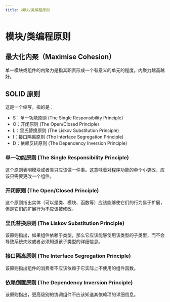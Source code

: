 ```yaml
---
title: 模块/类编程原则
---
```


# 模块/类编程原则

## 最大化内聚（Maximise Cohesion）

单一模块或组件的内聚力是指其职责形成一个有意义的单元的程度。内聚力越高越好。

## SOLID 原则

这是一个缩写，指的是：

- S：单一功能原则 (The Single Responsibility Principle)
- O：开闭原则 (The Open/Closed Principle)
- L：里氏替换原则 (The Liskov Substitution Principle)
- I：接口隔离原则 (The Interface Segregation Principle)
- D：依赖反转原则 (The Dependency Inversion Principle)

### 单一功能原则 (The Single Responsibility Principle)

这个原则表明模块或者类只应该做一件事。这意味着对程序功能的单个小更改，应该只需要更改一个组件。

### 开闭原则 (The Open/Closed Principle)

这个原则指出实体（可以是类、模块、函数等）应该能够使它们的行为易于扩展，但是它们的扩展行为不应该被修改。

### 里氏替换原则 (The Liskov Substitution Principle)

该原则指出，如果组件依赖于类型，那么它应该能够使用该类型的子类型，而不会导致系统失败或者必须知道该子类型的详细信息。

### 接口隔离原则 (The Interface Segregation Principle)

该原则指出组件的消费者不应该依赖于它实际上不使用的组件函数。

### 依赖倒置原则 (The Dependency Inversion Principle)

该原则指出，更高级别的协调组件不应该知道其依赖项的详细信息。
